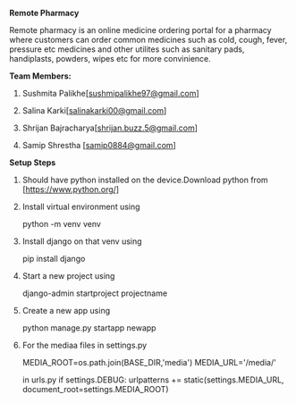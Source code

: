 **Remote Pharmacy**

Remote pharmacy is an online medicine ordering portal for a pharmacy where customers can order common medicines such as cold, cough, fever, pressure etc medicines and other utilites such as sanitary pads, handiplasts, powders, wipes etc for more convinience.

**Team Members:**
1. Sushmita Palikhe[sushmipalikhe97@gmail.com]

2. Salina Karki[salinakarki00@gmail.com]

3. Shrijan Bajracharya[shrijan.buzz.5@gmail.com]

4. Samip Shrestha [samip0884@gmail.com]

**Setup Steps**
1. Should have python installed on the device.Download python from [https://www.python.org/]

2. Install virtual environment using

   python -m venv venv
  
3. Install django on that venv using

   pip install django
   
4. Start a new project using

   django-admin startproject projectname
   
5. Create a new app using 

   python manage.py startapp newapp
   
6. For the mediaa files in settings.py

   MEDIA_ROOT=os.path.join(BASE_DIR,'media')
   MEDIA_URL='/media/'
   
   in urls.py
   if settings.DEBUG:
    urlpatterns += static(settings.MEDIA_URL, document_root=settings.MEDIA_ROOT)
